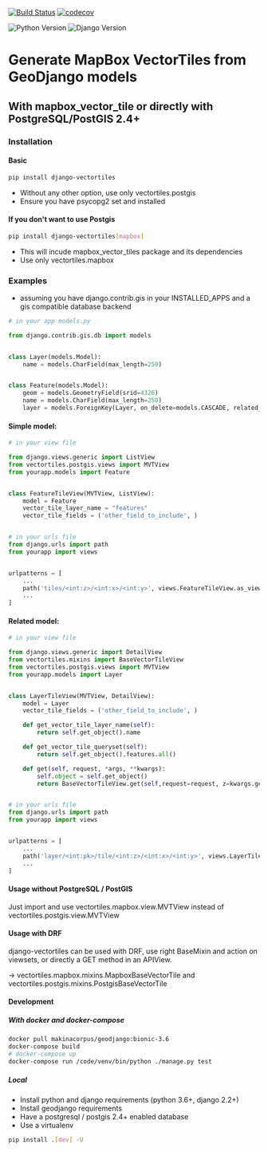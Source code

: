 [![Build Status](https://travis-ci.org/submarcos/django-vectortiles.svg?branch=master)](https://travis-ci.org/submarcos/django-vectortiles/)
[![codecov](https://codecov.io/gh/submarcos/django-vectortiles/branch/master/graph/badge.svg)](https://codecov.io/gh/submarcos/django-vectortiles)

![Python Version](https://img.shields.io/badge/python-%3E%3D%203.6-blue.svg)
![Django Version](https://img.shields.io/badge/django-%3E%3D%202.2-blue.svg)

# Generate MapBox VectorTiles from GeoDjango models

## With mapbox_vector_tile or directly with PostgreSQL/PostGIS 2.4+


### Installation

#### Basic
```bash
pip install django-vectortiles
```

* Without any other option, use only vectortiles.postgis
* Ensure you have psycopg2 set and installed

#### If you don't want to use Postgis
```bash
pip install django-vectortiles[mapbox]
```
* This will incude mapbox_vector_tiles package and its dependencies
* Use only vectortiles.mapbox

### Examples

* assuming you have django.contrib.gis in your INSTALLED_APPS and a gis compatible database backend

```python
# in your app models.py

from django.contrib.gis.db import models


class Layer(models.Model):
    name = models.CharField(max_length=250)


class Feature(models.Model):
    geom = models.GeometryField(srid=4326)
    name = models.CharField(max_length=250)
    layer = models.ForeignKey(Layer, on_delete=models.CASCADE, related_name='features')
```


#### Simple model:

```python
# in your view file

from django.views.generic import ListView
from vectortiles.postgis.views import MVTView
from yourapp.models import Feature


class FeatureTileView(MVTView, ListView):
    model = Feature
    vector_tile_layer_name = "features"
    vector_tile_fields = ('other_field_to_include', )


# in your urls file
from django.urls import path
from yourapp import views


urlpatterns = [
    ...
    path('tiles/<int:z>/<int:x>/<int:y>', views.FeatureTileView.as_view(), name="feature-tile"),
    ...
]
```

#### Related model:

```python
# in your view file

from django.views.generic import DetailView
from vectortiles.mixins import BaseVectorTileView
from vectortiles.postgis.views import MVTView
from yourapp.models import Layer


class LayerTileView(MVTView, DetailView):
    model = Layer
    vector_tile_fields = ('other_field_to_include', )

    def get_vector_tile_layer_name(self):
        return self.get_object().name

    def get_vector_tile_queryset(self):
        return self.get_object().features.all()

    def get(self, request, *args, **kwargs):
        self.object = self.get_object()
        return BaseVectorTileView.get(self,request=request, z=kwargs.get('z'), x=kwargs.get('x'), y=kwargs.get('y'))


# in your urls file
from django.urls import path
from yourapp import views


urlpatterns = [
    ...
    path('layer/<int:pk>/tile/<int:z>/<int:x>/<int:y>', views.LayerTileView.as_view(), name="layer-tile"),
    ...
]
```

#### Usage without PostgreSQL / PostGIS

Just import and use vectortiles.mapbox.view.MVTView instead of vectortiles.postgis.view.MVTView

#### Usage with DRF

django-vectortiles can be used with DRF, use right BaseMixin and action on viewsets, or directly a GET method in an APIView.

-> vectortiles.mapbox.mixins.MapboxBaseVectorTile and vectortiles.postgis.mixins.PostgisBaseVectorTile

#### Development

##### With docker and docker-compose

```bash
docker pull makinacorpus/geodjango:bionic-3.6
docker-compose build
# docker-compose up
docker-compose run /code/venv/bin/python ./manage.py test
```

##### Local

* Install python and django requirements (python 3.6+, django 2.2+)
* Install geodjango requirements
* Have a postgresql / postgis 2.4+ enabled database
* Use a virtualenv
```bash
pip install .[dev] -U
```
